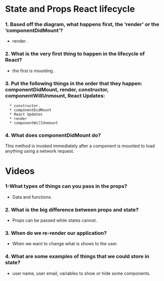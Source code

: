 # State and Props React lifecycle
### 1. Based off the diagram, what happens first, the ‘render’ or the ‘componentDidMount’?
* render .
### 2. What is the very first thing to happen in the lifecycle of React?
* the first is mounting .
### 3. Put the following things in the order that they happen: **componentDidMount**, **render**, **constructor**, **componentWillUnmount**, **React Updates**:
      * constructor.
      * componentDidMount
      * React Updates
      * render 
      * componentWillUnmount
### 4. What does componentDidMount do?
This method is invoked immediately after a component is mounted to load anything using a network request.

# Videos
### 1-What types of things can you pass in the props?
* Data and functions.

 

### 2. What is the big difference between props and state?
* Props can be passed while states cannot.

 

### 3. When do we re-render our application?
* When we want to change what is shows to the user.

 

### 4. What are some examples of things that we could store in state?
* user name, user email, variables to show or hide some components.